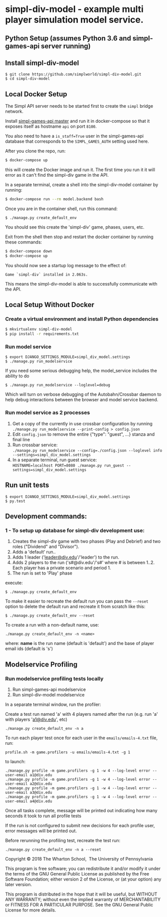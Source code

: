 # simpl-div-model - example multi player simulation model service.

## Python Setup (assumes Python 3.6 and simpl-games-api server running)

## Install simpl-div-model

```shell
$ git clone https://github.com/simplworld/simpl-div-model.git
$ cd simpl-div-model
```
## Local Docker Setup

The Simpl API server needs to be started first to create the `simpl` bridge network.

Install [simpl-games-api master](https://github.com/simplworld/simpl-games-api) and run it in 
docker-compose so that it exposes itself as hostname `api` on port `8100`. 

You also need to have a `is_staff=True` user in the simpl-games-api database that
corresponds to the `SIMPL_GAMES_AUTH` setting used here.

After you clone the repo, run:

```bash
$ docker-compose up
```

this will create the Docker image and run it.  The first time you run it it will error
as it can't find the simpl-div game in the API.

In a separate terminal, create a shell into the simpl-div-model container by running:

```bash
$ docker-compose run --rm model.backend bash
```

Once you are in the container shell, run this command:

```shell
$ ./manage.py create_default_env
```

You should see this create the 'simpl-div' game, phases, users, etc.

Exit from the shell then stop and restart the docker container by running these commands: 

```bash
$ docker-compose down
$ docker-compose up
```

You should now see a startup log message to the effect of:

```
Game `simpl-div` installed in 2.063s.
```

This means the simpl-div-model is able to successfully communicate with the API.

## Local Setup Without Docker

### Create a virtual environment and install Python dependencies

```bash
$ mkvirtualenv simpl-div-model
$ pip install -r requirements.txt
```
### Run model service

```shell
$ export DJANGO_SETTINGS_MODULE=simpl_div_model.settings
$ ./manage.py run_modelservice
```
If you need some serious debugging help, the model_service includes the ability to do

```shell
$ ./manage.py run_modelservice --loglevel=debug
```

Which will turn on verbose debugging of the Autobahn/Crossbar daemon to help debug interactions between the browser and model service backend.

### Run model service as 2 processes

1. Get a copy of the currently in use crossbar configuration by running
    `./manage.py run_modelservice --print-config > config.json`
1. Edit `config.json` to remove the entire {"type": "guest", ...} stanza and final line
1. Run crossbar service:    
    `./manage.py run_modelservice --config=./config.json --loglevel info --settings=simpl_div_model.settings`
1. In a separate terminal, run guest service:    
    `HOSTNAME=localhost PORT=8080 ./manage.py run_guest --settings=simpl_div_model.settings`
   
## Run unit tests

```shell
$ export DJANGO_SETTINGS_MODULE=simpl_div_model.settings
$ py.test
```

## Development commands:

### 1 - To setup up database for simpl-div development use:

1. Creates the simpl-div game with two phases (Play and Debrief) and two roles ("Dividend" and "Divisor").
1. Adds a 'default' run..
1. Adds 1 leader ('leader@div.edu'/'leader') to the run.
1. Adds 2 players to the run ('s#@div.edu'/'s#' where # is between 1..2. Each player has a private scenario and period 1.
1. The run is set to 'Play' phase

execute:

```shell
$ ./manage.py create_default_env
```

To make it easier to recreate the default run you can pass the `--reset` option to delete the
default run and recreate it from scratch like this:

```shell
$ ./manage.py create_default_env --reset
```

To create a run with a non-default name, use:

```shell
./manage.py create_default_env -n <name>
```

where:
 **name** is the run name (default is 'default') and the base of player email ids (default is 's')  

## Modelservice Profiling

### Run modelservice profiling tests locally

1. Run simpl-games-api modelservice
1. Run simpl-div-model modelservice

In a separate terminal window, run the profiler:

Create a test run named 'a' with 4 players named after the run (e.g. run 'a' with players 'a1@div.edu', etc)

    ./manage.py create_default_env -n a

To run each player test once for each user in the `emails/emails-4.txt` file, run:

    profile.sh -m game.profilers -u emails/emails-4.txt -g 1

to launch:

    ./manage.py profile -m game.profilers -g 1 -w 4 --log-level error --user-email a1@div.edu
    ./manage.py profile -m game.profilers -g 1 -w 4 --log-level error --user-email a2@div.edu
    ./manage.py profile -m game.profilers -g 1 -w 4 --log-level error --user-email a3@div.edu
    ./manage.py profile -m game.profilers -g 1 -w 4 --log-level error --user-email a4@div.edu

Once all tasks complete, message will be printed out indicating how many seconds it took to run all profile tests

If the run is not configured to submit new decisions for each profile user, error messages will be printed out.

Before rerunning the profiling test, recreate the test run:

    ./manage.py create_default_env -n a --reset


Copyright © 2018 The Wharton School,  The University of Pennsylvania 

This program is free software; you can redistribute it and/or
modify it under the terms of the GNU General Public License
as published by the Free Software Foundation; either version 2
of the License, or (at your option) any later version.

This program is distributed in the hope that it will be useful,
but WITHOUT ANY WARRANTY; without even the implied warranty of
MERCHANTABILITY or FITNESS FOR A PARTICULAR PURPOSE.  See the
GNU General Public License for more details.

